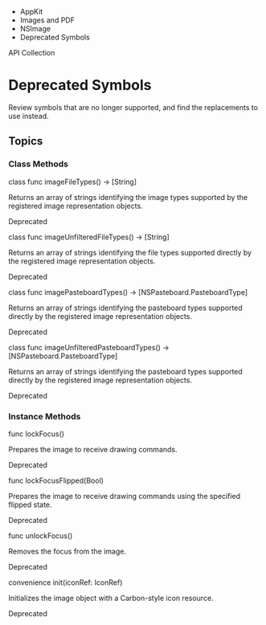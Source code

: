 

- AppKit
- Images and PDF
- NSImage
-  Deprecated Symbols 

API Collection

# Deprecated Symbols

Review symbols that are no longer supported, and find the replacements to use instead.

## Topics

### Class Methods

class func imageFileTypes() -> [String]

Returns an array of strings identifying the image types supported by the registered image representation objects.

Deprecated

class func imageUnfilteredFileTypes() -> [String]

Returns an array of strings identifying the file types supported directly by the registered image representation objects.

Deprecated

class func imagePasteboardTypes() -> [NSPasteboard.PasteboardType]

Returns an array of strings identifying the pasteboard types supported directly by the registered image representation objects.

Deprecated

class func imageUnfilteredPasteboardTypes() -> [NSPasteboard.PasteboardType]

Returns an array of strings identifying the pasteboard types supported directly by the registered image representation objects.

Deprecated

### Instance Methods

func lockFocus()

Prepares the image to receive drawing commands.

Deprecated

func lockFocusFlipped(Bool)

Prepares the image to receive drawing commands using the specified flipped state.

Deprecated

func unlockFocus()

Removes the focus from the image.

Deprecated

convenience init(iconRef: IconRef)

Initializes the image object with a Carbon-style icon resource.

Deprecated

